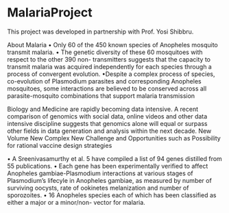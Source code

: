 # MalariaProject
This project was developed in partnership with Prof. Yosi Shibbru.

About Malaria
• Only 60 of the 450 known species of Anopheles mosquito transmit malaria.
• The genetic diversity of these 60 mosquitoes with respect to the other 390 non- transmitters suggests that the capacity to transmit malaria was acquired independently for each species through a process of convergent evolution.
•Despite a complex process of species, co-evolution of Plasmodium parasites and corresponding Anopheles mosquitoes, some interactions are believed to be conserved across all parasite-mosquito combinations that support malaria transmission


Biology and Medicine are rapidly becoming data intensive. A recent comparison of genomics with social data, online videos and other data intensive discipline suggests that genomics alone will equal or surpass other fields in data generation and analysis within the next decade.
New Volume New Complex New Challenge and Opportunities such as  Possibility for rational vaccine design strategies

• A Sreenivasamurthy et al. 5 have compiled a list of 94 genes distilled from 55 publications.
• Each gene has been experimentally verified to affect Anopheles gambiae-Plasmodium interactions at various stages of Plasmodium’s lifecyle in Anopheles gambiae, as measured
by number of surviving oocysts, rate of ookinetes melanization and number of sporozoites.
• 16 Anopheles species each of which has been classified as either a major or a minor/non-
vector for malaria.



